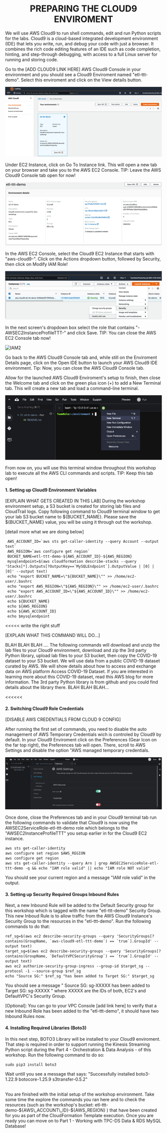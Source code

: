 <h1 id="toc_0" align="center">
PREPARING THE CLOUD9 ENVIROMENT
</h1>


We will use AWS Cloud9 to run shell commands, edit and run Python scripts for the labs. Cloud9 is a cloud-based integrated development environment (IDE) that lets you write, run, and debug your code with just a browser. It combines the rich code editing features of an IDE such as code completion, hinting, and step-through debugging, with access to a full Linux server for running and storing code.

Go to the [ADD CLOUD9 LINK HERE] AWS Cloud9 Console in your environment and you should see a Cloud9 Enviroment named "etl-ttt-demo". Select this enviroment and click on the View details button.

![C91](images/cloud9-console-details-IDE.png)

Under EC2 Instance, click on Go To Instance link. This will open a new tab on your browser and take you to the AWS EC2 Console. TIP: Leave the AWS Cloud9 Console tab open for now!

![C92](images/cloud9-go-to-instance.png)


In the AWS EC2 Console, select the Cloud9 EC2 Instance that starts with "aws-cloud9-". Click on the Actions dropdown button, followed by Security, then click on Modify IAM Role! 

![IAM1](images/ec2-modify-IAM-role.png)


In the next screen's dropdown box select the role that contains "-AWSEC2InstanceProfileTTT-" and click Save. TIP: You can close the AWS EC2 Console tab now!

![IAM2](images/ec2-modify-IAM-role-popup.png) <!-- need another picture with the TTT in the name -->

Go back to the AWS Cloud9 Console tab and, while still on the Enviroment Details page, click on the Open IDE button to launch your AWS Cloud9 IDE environment. Tip: Now, you can close the AWS Cloud9 Console tab.

Allow for the launched AWS Cloud9 Enviroment's setup to finish, then close the Welcome tab and click on the green plus icon (+) to add a New Terminal tab. This will create a new tab and load a command-line terminal.

![NEW TERMINAL](images/cloud9-new-terminal.png)

From now on, you will use this terminal window throughout this workshop lab to execute all the AWS CLI commands and scripts. TIP: Keep this tab open!


#### **1.** Setting up Cloud9 Environment Variables  

[EXPLAIN WHAT GETS CREATED IN THIS LAB]
During the workshop environment setup, a S3 bucket is created for storing lab files and CloudTrail logs. Copy following command to Cloud9 terminal window to get your lab S3 bucket name to ${BUCKET_NAME}. Please save the ${BUCKET_NAME} value, you will be using it through out the workshop.

[detail more what we are doing below]

~~~shell
 AWS_ACCOUNT_ID=`aws sts get-caller-identity --query Account --output text`
 AWS_REGION=`aws configure get region`
 BUCKET_NAME=etl-ttt-demo-${AWS_ACCOUNT_ID}-${AWS_REGION}
 mysqlendpoint=$(aws cloudformation describe-stacks --query 'Stacks[*].Outputs[?OutputKey==`MySQLEndpoint`].OutputValue | [0] | [0]' --output text)
 echo "export BUCKET_NAME=\"${BUCKET_NAME}\"" >> /home/ec2-user/.bashrc
 echo "export AWS_REGION=\"${AWS_REGION}\"" >> /home/ec2-user/.bashrc
 echo "export AWS_ACCOUNT_ID=\"${AWS_ACCOUNT_ID}\"" >> /home/ec2-user/.bashrc
 echo ${BUCKET_NAME}
 echo ${AWS_REGION}
 echo ${AWS_ACCOUNT_ID}
 echo $mysqlendpoint  
~~~ 


<<<<< write the right stuff

[EXPLAIN WHAT THIS COMMAND WILL DO...]

BLAH BLAH BLAH .... The following commands will download and unzip the lab files to your Cloud9 environment, download and zip the 3rd party Python library, upload lab files to your S3 bucket, then copy the COVID-19 dataset to your S3 bucket.
We will use data from a public COVID-19 dataset curated by AWS. We will show details about how to access and exchange data on AWS platform Access COVID-19 Dataset. If you are interested in learning more about this COVID-19 dataset, read this AWS blog
for more information. The 3rd party Python library is from github
and you could find details about the library there. BLAH BLAH BLAH...

<<<<<<


#### **2.** Switching Cloud9 Role Credentials  

[DISABLE AWS CREDENTIALS FROM CLOUD 9 CONFIG]

After running the first set of commands, you need to disable the auto management of AWS Temporary Credentials wich is controled by Cloud9 by default. In your Cloud9 Enviroment click on the Preferences (Gear Icon on the far top right), the Preferences tab will open. There, scroll to AWS Settings and disable the option "AWS managed temporary credentials. 

![CREDS](images/cloud9-env-disable-creds.png)

Once done, close the Preferences tab and in your Cloud9 terminal tab run the following commands to validate that Cloud9 is now using the AWSEC2ServiceRole-etl-ttt-demo role which belongs to the "AWSEC2InstanceProfileTTT" you setup earlier in for the Cloud9 EC2 instance. 

~~~cli
aws sts get-caller-identity
aws configure set region $AWS_REGION
aws configure get region
aws sts get-caller-identity --query Arn | grep AWSEC2ServiceRole-etl-ttt-demo -q && echo "IAM role valid" || echo "IAM role NOT valid"
~~~
You should see your current region and a message "IAM role valid" in the output.


#### **3.** Setting up Security Required Groups Inbound Rules  

Next, a new Inbound Rule will be added to the Default Security group for this workshop which is tagged with the name "etl-ttt-demo" Security Group. This new Inboud Rule is to allow traffic from the AWS Cloud9 Instance's Security Group to the resources in the "etl-ttt-demo". Run the following commands to do that:

~~~shell
ref_sg=$(aws ec2 describe-security-groups --query 'SecurityGroups[?contains(GroupName, `aws-cloud9-etl-ttt-demo`) == `true`].GroupId' --output text)
target_sg=$(aws ec2 describe-security-groups --query 'SecurityGroups[?contains(GroupName, `DefaultVPCSecurityGroup`) == `true`].GroupId' --output text)
aws ec2 authorize-security-group-ingress --group-id $target_sg --protocol -1 --source-group $ref_sg
echo "Source SG:" $ref_sg "has been added to Target SG:" $target_sg
~~~

You should see a message " Source SG: sg-XXXXX has been added to Target SG: sg-XXXXX " where XXXXX are the IDs of both, EC2's and DefaultVPC's Security Group.

[Optional]: You can go to your VPC Console [add link here] to verify that a new Inbound Role has been added to the "etl-ttt-demo", it should have two Inbound Rules now.
 
#### **4.** Installing Required Libraries (Boto3)  

In this next step, BOTO3 Library will be installed to your Cloud9 enviroment. That step is required in order to support running the Kinesis Streaming Python script during the Part 4 - Orchestration & Data Analysis - of this workshop. Run the following command to do so:

~~~shell
sudo pip3 install boto3
~~~
Wait untill you see a message that says: "Successfully installed boto3-1.22.9 botocore-1.25.9 s3transfer-0.5.2"

<br/>
You are finished with the initial setup of the workshop environment. Take some time the explore the commands you ran here and to check the resources (such as the workshop's bucket: etl-ttt-demo-${AWS\_ACCOUNT\_ID}-${AWS_REGION} ) that have been created for you as part of the CloudFormation Template execution. Once you are ready you can move on to Part 1 - Working with TPC-DS Data & RDS MySQL Database!
